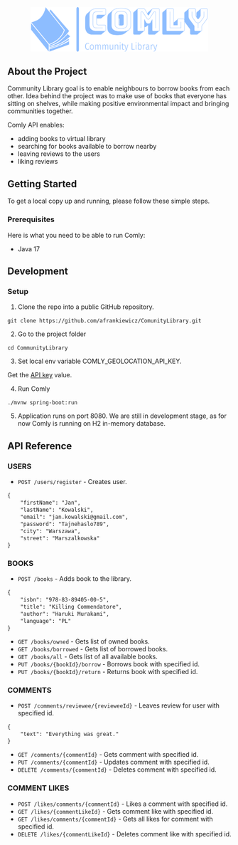 <p align="center">
    <img src="src/images/logo.png" width="400">
</p>

## About the Project
Community Library goal is to enable neighbours to borrow books from each other. 
Idea behind the project was to make use of books that everyone has sitting on shelves, while making positive environmental impact and bringing communities together.

Comly API enables:
* adding books to virtual library
* searching for books available to borrow nearby
* leaving reviews to the users
* liking reviews


## Getting Started
To get a local copy up and running, please follow these simple steps.

### Prerequisites
Here is what you need to be able to run Comly:
* Java 17

## Development
### Setup
1. Clone the repo into a public GitHub repository.
```
git clone https://github.com/afrankiewicz/ComunityLibrary.git
```
2. Go to the project folder
```
cd CommunityLibrary
```
3. Set local env variable COMLY_GEOLOCATION_API_KEY. 

Get the <a href="https://openweathermap.org/api/geocoding-api">API key</a> value.


4. Run Comly
```
./mvnw spring-boot:run
```
5. Application runs on port 8080. 
We are still in development stage, as for now Comly is running on H2 in-memory database.


## API Reference

### USERS
* `POST /users/register` - Creates user.
```
{
    "firstName": "Jan",
    "lastName": "Kowalski",
    "email": "jan.kowalski@gmail.com",
    "password": "Tajnehaslo789",
    "city": "Warszawa",
    "street": "Marszalkowska"
}
```

### BOOKS
* `POST /books` - Adds book to the library.
```
{
    "isbn": "978-83-89405-00-5",
    "title": "Killing Commendatore",
    "author": "Haruki Murakami",
    "language": "PL"
}
```
* `GET /books/owned` - Gets list of owned books.
* `GET /books/borrowed` - Gets list of borrowed books.
* `GET /books/all` - Gets list of all available books.
* `PUT /books/{bookId}/borrow` - Borrows book with specified id.
* `PUT /books/{bookId}/return` - Returns book with specified id.

### COMMENTS
* `POST /comments/reviewee/{revieweeId}` - Leaves review for user with specified id.
```
{
    "text": "Everything was great."
}
```
* `GET /comments/{commentId}` - Gets comment with specified id.
* `PUT /comments/{commentId}` - Updates comment with specified id.
* `DELETE /comments/{commentId}` - Deletes comment with specified id.

### COMMENT LIKES
* `POST /likes/comments/{commentId}` - Likes a comment with specified id.
* `GET /likes/{commentLikeId}` - Gets comment like with specified id.
* `GET /likes/comments/{commentId}` - Gets all likes for comment with specified id.
* `DELETE /likes/{commentLikeId}` - Deletes comment like with specified id.



